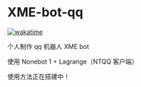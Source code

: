 # XME-bot-qq

[![wakatime](https://wakatime.com/badge/user/33b54570-06cf-487b-a2ac-cb0ffe9baa34/project/de7449e9-22fe-42f2-8852-409a9efe8b87.svg)](https://wakatime.com/badge/user/33b54570-06cf-487b-a2ac-cb0ffe9baa34/project/de7449e9-22fe-42f2-8852-409a9efe8b87)

个人制作 qq 机器人 XME bot

使用 Nonebot 1 + Lagrange（NTQQ 客户端）

使用方法正在搭建中！
